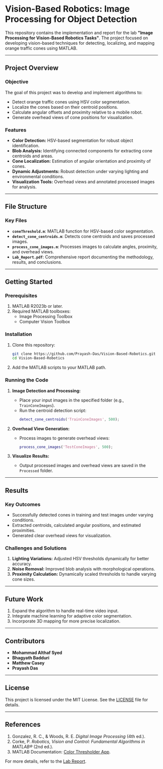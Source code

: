 # Vision-Based Robotics: Image Processing for Object Detection

This repository contains the implementation and report for the lab **"Image Processing for Vision-Based Robotics Tasks"**. The project focused on developing vision-based techniques for detecting, localizing, and mapping orange traffic cones using MATLAB.

---

## Project Overview

### Objective
The goal of this project was to develop and implement algorithms to:
- Detect orange traffic cones using HSV color segmentation.
- Localize the cones based on their centroid positions.
- Calculate angular offsets and proximity relative to a mobile robot.
- Generate overhead views of cone positions for visualization.

### Features
- **Color Detection:** HSV-based segmentation for robust object identification.
- **Blob Analysis:** Identifying connected components for extracting cone centroids and areas.
- **Cone Localization:** Estimation of angular orientation and proximity of cones.
- **Dynamic Adjustments:** Robust detection under varying lighting and environmental conditions.
- **Visualization Tools:** Overhead views and annotated processed images for analysis.

---

## File Structure

### Key Files
- **`coneThreshold.m`**: MATLAB function for HSV-based color segmentation.
- **`detect_cone_centroids.m`**: Detects cone centroids and saves processed images.
- **`process_cone_images.m`**: Processes images to calculate angles, proximity, and overhead views.
- **`Lab_Report.pdf`**: Comprehensive report documenting the methodology, results, and conclusions.

---

## Getting Started

### Prerequisites
1. MATLAB R2023b or later.
2. Required MATLAB toolboxes:
   - Image Processing Toolbox
   - Computer Vision Toolbox

### Installation
1. Clone this repository:
    ```bash
    git clone https://github.com/Prayash-Das/Vision-Based-Robotics.git
    cd Vision-Based-Robotics
    ```
2. Add the MATLAB scripts to your MATLAB path.

### Running the Code

1. **Image Detection and Processing:**
    - Place your input images in the specified folder (e.g., `TrainConeImages`).
    - Run the centroid detection script:
      ```matlab
      detect_cone_centroids('TrainConeImages', 500);
      ```

2. **Overhead View Generation:**
    - Process images to generate overhead views:
      ```matlab
      process_cone_images('TestConeImages', 500);
      ```

3. **Visualize Results:**
    - Output processed images and overhead views are saved in the `Processed` folder.

---

## Results

### Key Outcomes
- Successfully detected cones in training and test images under varying conditions.
- Extracted centroids, calculated angular positions, and estimated proximities.
- Generated clear overhead views for visualization.

### Challenges and Solutions
1. **Lighting Variations:** Adjusted HSV thresholds dynamically for better accuracy.
2. **Noise Removal:** Improved blob analysis with morphological operations.
3. **Proximity Calculation:** Dynamically scaled thresholds to handle varying cone sizes.

---

## Future Work
1. Expand the algorithm to handle real-time video input.
2. Integrate machine learning for adaptive color segmentation.
3. Incorporate 3D mapping for more precise localization.

---

## Contributors
- **Mohammad Althaf Syed**
- **Bhagyath Badduri**
- **Matthew Casey**
- **Prayash Das**

---

## License
This project is licensed under the MIT License. See the [LICENSE](LICENSE) file for details.

---

## References
1. Gonzalez, R. C., & Woods, R. E. *Digital Image Processing* (4th ed.).
2. Corke, P. *Robotics, Vision and Control: Fundamental Algorithms in MATLAB®* (2nd ed.).
3. MATLAB Documentation: [Color Thresholder App](https://www.mathworks.com/help/images/color-thresholder-app.html).

For more details, refer to the [Lab Report](./Lab_Report.pdf).
